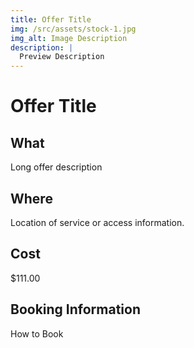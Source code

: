 ```yaml
---
title: Offer Title
img: /src/assets/stock-1.jpg
img_alt: Image Description
description: |
  Preview Description
---
```

# Offer Title
## What
Long offer description

## Where
Location of service or access information.

## Cost
$111.00

## Booking Information
How to Book
